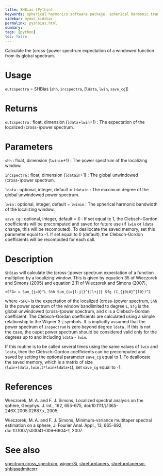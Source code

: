 ```yaml
---
title: SHBias (Python)
keywords: spherical harmonics software package, spherical harmonic transform, legendre functions, multitaper spectral analysis, fortran, Python, gravity, magnetic field
sidebar: mydoc_sidebar
permalink: pyshbias.html
summary:
tags: [python]
toc: false
---
```


Calculate the (cross-)power spectrum expectation of a windowed function from its global spectrum.

# Usage

`outcspectra` = SHBias (`shh`, `incspectra`, [`ldata`, `lwin`, `save_cg`])

# Returns

`outcspectra` : float, dimension (`ldata`+`lwin`+1)
:   The expectation of the localized (cross-)power spectrum.

# Parameters

`shh` : float, dimension (`lwinin`+1)
:   The power spectrum of the localizing window.

`incspectra` : float, dimension (`ldatain`+1)
:   The global unwindowed (cross-)power spectrum.

`ldata` : optional, integer, default = `ldatain`
:   The maximum degree of the global unwindowed power spectrum.

`lwin` : optional, integer, default = `lwinin`
:   The spherical harmonic bandwidth of the localizing window.

`save_cg` : optional, integer, default = 0
:   If set equal to 1, the Clebsch-Gordon coefficients will be precomputed and saved for future use (if `lwin` or `ldata` change, this will be recomputed). To deallocate the saved memory, set this parameter equal to -1. If set equal to 0 (default), the Clebsch-Gordon coefficients will be recomputed for each call.

# Description

`SHBias` will calculate the (cross-)power spectrum expectation of a function multiplied by a localizing window. This is given by equation 35 of Wieczorek and Simons (2005) and equation 2.11 of Wieczorek and Simons (2007),

`<SFG> = Sum_{j=0}^L Shh Sum_{i=|l-j|}^{|l+j|} Sfg (C_{j0i0}^{l0})^2`

where `<SFG>` is the expectation of the localized (cross-)power spectrum, `Shh` is the power spectrum of the window bandlimited to degree `L`, `Sfg` is the global unwindowed (cross-)power spectrum, and `C` is a Clebsch-Gordan coefficient. The Clebsch-Gordan coefficients are calculated using a simple relationship to the Wigner 3-j symbols. It is implicitly assumed that the power spectrum of `inspectrum` is zero beyond degree `ldata.` If this is not the case, the ouput power spectrum should be considered valid only for the degrees up to and including `ldata` - `lwin`.

If this routine is to be called several times using the same values of `lwin` and `ldata`, then the Clebsch-Gordon coefficients can be precomputed and saved by setting the optional parameter `save_cg` equal to 1. To deallocate the saved memory, which is a matrix of size (`lwin+ldata,lwin,2*lwin+ldata+1`), set `save_cg` equal to -1.

# References

Wieczorek, M. A. and F. J. Simons, Localized spectral analysis on the sphere, 
Geophys. J. Int., 162, 655-675, doi:10.1111/j.1365-246X.2005.02687.x, 2005.

Wieczorek, M. A. and F. J. Simons, Minimum-variance multitaper spectral estimation on a sphere, J. Fourier Anal. Appl., 13, 665-692, doi:10.1007/s00041-006-6904-1, 2007.

# See also

[spectrum](spectrum.html),[cross_spectrum](cross_spectrum.html), [wigner3j](pywigner3j.html), [shreturntapers](pyshreturntapers.html), [shreturntapersm](pyshreturntapersm.html), [shbiasadmitcorr](pyshbiasadmitcorr.html)
